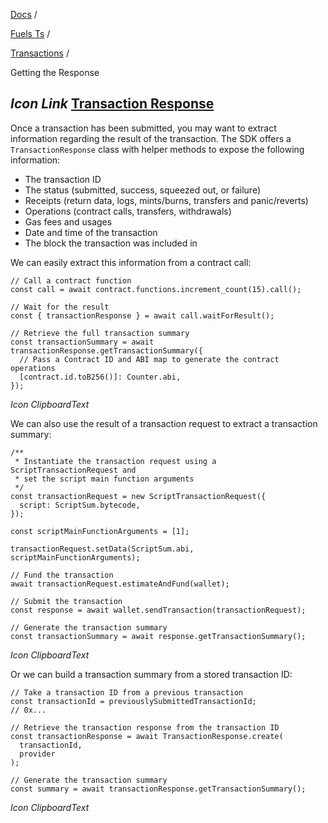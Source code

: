 [Docs](https://docs.fuel.network/) /

[Fuels Ts](https://docs.fuel.network/docs/fuels-ts/) /

[Transactions](https://docs.fuel.network/docs/fuels-ts/transactions/) /

Getting the Response

## _Icon Link_ [Transaction Response](https://docs.fuel.network/docs/fuels-ts/transactions/getting-the-response/\#transaction-response)

Once a transaction has been submitted, you may want to extract information regarding the result of the transaction. The SDK offers a `TransactionResponse` class with helper methods to expose the following information:

- The transaction ID
- The status (submitted, success, squeezed out, or failure)
- Receipts (return data, logs, mints/burns, transfers and panic/reverts)
- Operations (contract calls, transfers, withdrawals)
- Gas fees and usages
- Date and time of the transaction
- The block the transaction was included in

We can easily extract this information from a contract call:

```fuel_Box fuel_Box-idXKMmm-css
// Call a contract function
const call = await contract.functions.increment_count(15).call();

// Wait for the result
const { transactionResponse } = await call.waitForResult();

// Retrieve the full transaction summary
const transactionSummary = await transactionResponse.getTransactionSummary({
  // Pass a Contract ID and ABI map to generate the contract operations
  [contract.id.toB256()]: Counter.abi,
});
```

_Icon ClipboardText_

We can also use the result of a transaction request to extract a transaction summary:

```fuel_Box fuel_Box-idXKMmm-css
/**
 * Instantiate the transaction request using a ScriptTransactionRequest and
 * set the script main function arguments
 */
const transactionRequest = new ScriptTransactionRequest({
  script: ScriptSum.bytecode,
});

const scriptMainFunctionArguments = [1];

transactionRequest.setData(ScriptSum.abi, scriptMainFunctionArguments);

// Fund the transaction
await transactionRequest.estimateAndFund(wallet);

// Submit the transaction
const response = await wallet.sendTransaction(transactionRequest);

// Generate the transaction summary
const transactionSummary = await response.getTransactionSummary();
```

_Icon ClipboardText_

Or we can build a transaction summary from a stored transaction ID:

```fuel_Box fuel_Box-idXKMmm-css
// Take a transaction ID from a previous transaction
const transactionId = previouslySubmittedTransactionId;
// 0x...

// Retrieve the transaction response from the transaction ID
const transactionResponse = await TransactionResponse.create(
  transactionId,
  provider
);

// Generate the transaction summary
const summary = await transactionResponse.getTransactionSummary();
```

_Icon ClipboardText_